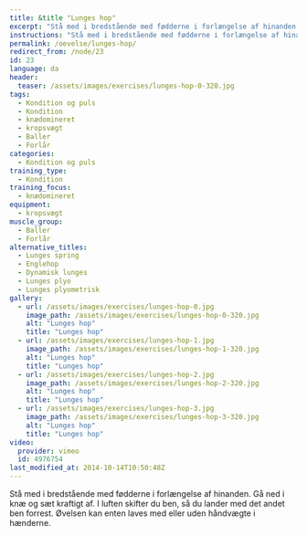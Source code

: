 ```yaml
---
title: &title "Lunges hop"
excerpt: "Stå med i bredstående med fødderne i forlængelse af hinanden. Gå ned i knæ og spring. I luften skifter du ben, så du lander med det andet ben forrest. Kan laves med eller uden håndvægte."
instructions: "Stå med i bredstående med fødderne i forlængelse af hinanden. Gå ned i knæ og spring. I luften skifter du ben, så du lander med det andet ben forrest. Kan laves med eller uden håndvægte."
permalink: /oevelse/lunges-hop/
redirect_from: /node/23
id: 23
language: da
header:
  teaser: /assets/images/exercises/lunges-hop-0-320.jpg
tags:
  - Kondition og puls
  - Kondition
  - knædomineret
  - kropsvægt
  - Baller
  - Forlår
categories:
  - Kondition og puls
training_type: 
  - Kondition
training_focus: 
  - knædomineret
equipment:
  - kropsvægt
muscle_group:
  - Baller
  - Forlår
alternative_titles:
  - Lunges spring
  - Englehop
  - Dynamisk lunges
  - Lunges plyo
  - Lunges plyometrisk
gallery:
  - url: /assets/images/exercises/lunges-hop-0.jpg
    image_path: /assets/images/exercises/lunges-hop-0-320.jpg
    alt: "Lunges hop"
    title: "Lunges hop"
  - url: /assets/images/exercises/lunges-hop-1.jpg
    image_path: /assets/images/exercises/lunges-hop-1-320.jpg
    alt: "Lunges hop"
    title: "Lunges hop"
  - url: /assets/images/exercises/lunges-hop-2.jpg
    image_path: /assets/images/exercises/lunges-hop-2-320.jpg
    alt: "Lunges hop"
    title: "Lunges hop"
  - url: /assets/images/exercises/lunges-hop-3.jpg
    image_path: /assets/images/exercises/lunges-hop-3-320.jpg
    alt: "Lunges hop"
    title: "Lunges hop"
video:
  provider: vimeo
  id: 4976754
last_modified_at: 2014-10-14T10:50:48Z
---
```


Stå med i bredstående med fødderne i forlængelse af hinanden. Gå ned i knæ og sæt kraftigt af. I luften skifter du ben, så du lander med det andet ben forrest. Øvelsen kan enten laves med eller uden håndvægte i hænderne.
